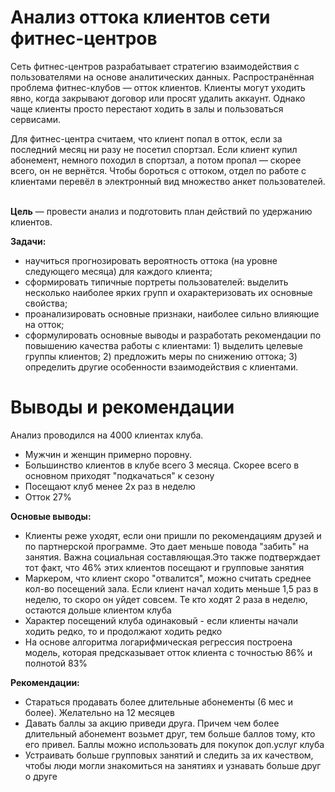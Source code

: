 # Анализ оттока клиентов сети фитнес-центров

Сеть фитнес-центров разрабатывает стратегию взаимодействия с пользователями на основе аналитических данных.
Распространённая проблема фитнес-клубов — отток клиентов. Клиенты могут уходить явно, когда закрывают договор или просят удалить аккаунт. Однако чаще клиенты просто перестают ходить в залы и пользоваться сервисами.

Для фитнес-центра считаем, что клиент попал в отток, если за последний месяц ни разу не посетил спортзал. Если клиент купил абонемент, немного походил в спортзал, а потом пропал — скорее всего, он не вернётся. Чтобы бороться с оттоком, отдел по работе с клиентами перевёл в электронный вид множество анкет пользователей.


<br><b>Цель</b> — провести анализ и подготовить план действий по удержанию клиентов.


<b>Задачи:</b>

- научиться прогнозировать вероятность оттока (на уровне следующего месяца) для каждого клиента;
- сформировать типичные портреты пользователей: выделить несколько наиболее ярких групп и охарактеризовать их основные свойства;
- проанализировать основные признаки, наиболее сильно влияющие на отток;
- сформулировать основные выводы и разработать рекомендации по повышению качества работы с клиентами: 1) выделить целевые группы клиентов; 2) предложить меры по снижению оттока; 3) определить другие особенности взаимодействия с клиентами.


# Выводы и рекомендации

Анализ проводился на 4000 клиентах клуба.
- Мужчин и женщин примерно поровну.
- Большинство клиентов в клубе всего 3 месяца. Скорее всего в основном приходят "подкачаться" к сезону
- Посещают клуб менее 2х раз в неделю
- Отток 27%

<b>Основые выводы:</b>
- Клиенты реже уходят, если они пришли по рекомендациям друзей и по партнерской программе. Это дает меньше повода "забить" на занятия. Важна социальная составляющая.Это также подтверждает тот факт, что 46% этих клиентов посещают и групповые занятия
- Маркером, что клиент скоро "отвалится", можно считать среднее кол-во посещений зала. Если клиент начал ходить меньше 1,5 раз в неделю, то скоро он уйдет совсем. Те кто ходят 2 раза в неделю, остаются дольше клиентом клуба
-  Характер посещений клуба одинаковый - если клиенты начали ходить редко, то и продолжают ходить редко
- На основе алгоритма логарифмическая регрессия построена модель, которая предсказывает отток клиента с точностью 86% и полнотой 83%


<b>Рекомендации:</b>
- Стараться продавать более длительные абонементы (6 мес и более). Желательно на 12 месяцев
- Давать баллы за акцию приведи друга. Причем чем более длительный абонемент возьмет друг, тем больше баллов тому, кто его привел. Баллы можно использовать для покупок доп.услуг клуба
- Устраивать больше групповых занятий и следить за их качеством, чтобы люди могли знакомиться на занятиях и узнавать больше друг о друге